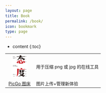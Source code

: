 ```yaml
---
layout: page
title: Book
permalink: /book/
icon: bookmark
type: page
---
```


* content
{:toc}
<table width="100%"  >
        <tr>           
           <td align="center" width="30%"><img src="https://raw.githubusercontent.com/HG1227/image/master/img_tuchuang/20200108183920.jpg" width="50" height="50%"/></td>
           <td align="left" width="70%"> 用于压缩 png 或 jpg 的在线工具 </td>
        </tr>
       <tr>           
           <td align="center" width="30%"><a href="https://github.com/Molunerfinn/PicGo/releases"  target="_blank">PicGo 图床</a> </td>
           <td align="left" width="70%"> 图片上传+管理新体验 </td>
        </tr>
</table>








